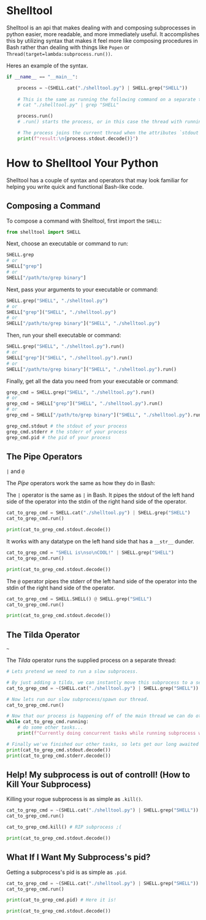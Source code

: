 # Shelltool

Shelltool is an api that makes dealing with and composing subprocesses in python easier, more readable, and more immediately useful.  It accomplishes this by utilizing syntax that makes it feel more like composing procedures in Bash rather than dealing with things like `Popen` or `Thread(target=lambda:subprocess.run())`.

Heres an example of the syntax.  
```py
if __name__ == "__main__":

    process = ~(SHELL.cat("./shelltool.py") | SHELL.grep("SHELL"))
    
    # This is the same as running the following command on a separate thread:
    # cat "./shelltool.py" | grep "SHELL"

    process.run()
    # .run() starts the process, or in this case the thread with running the process

    # The process joins the current thread when the attributes `stdout` or `stderr` are accessed
    print(f"result:\n{process.stdout.decode()}")
```

# How to Shelltool Your Python

Shelltool has a couple of syntax and operators that may look familiar for helping you write quick and functional Bash-like code.

## Composing a Command

To compose a command with Shelltool, first import the `SHELL`:

```py
from shelltool import SHELL
```

Next, choose an executable or command to run:

```py
SHELL.grep
# or
SHELL["grep"]
# or
SHELL["/path/to/grep binary"]
```

Next, pass your arguments to your executable or command:

```py
SHELL.grep("SHELL", "./shelltool.py")
# or
SHELL["grep"]("SHELL", "./shelltool.py")
# or
SHELL["/path/to/grep binary"]("SHELL", "./shelltool.py")
```

Then, run your shell executable or command:

```py
SHELL.grep("SHELL", "./shelltool.py").run()
# or
SHELL["grep"]("SHELL", "./shelltool.py").run()
# or
SHELL["/path/to/grep binary"]("SHELL", "./shelltool.py").run()
```

Finally, get all the data you need from your executable or command:

```py
grep_cmd = SHELL.grep("SHELL", "./shelltool.py").run()
# or
grep_cmd = SHELL["grep"]("SHELL", "./shelltool.py").run()
# or
grep_cmd = SHELL["/path/to/grep binary"]("SHELL", "./shelltool.py").run()

grep_cmd.stdout # the stdout of your process
grep_cmd.stderr # the stderr of your process
grep_cmd.pid # the pid of your process
```

## The Pipe Operators

`|` and `@`

The *Pipe* operators work the same as how they do in Bash:

The `|` operator is the same as `|` in Bash.  It pipes the stdout of the left hand side of the operator into the stdin of the right hand side of the operator.

```py
cat_to_grep_cmd = SHELL.cat("./shelltool.py") | SHELL.grep("SHELL")
cat_to_grep_cmd.run()

print(cat_to_grep_cmd.stdout.decode())
```

It works with any datatype on the left hand side that has a `__str__` dunder.

```py
cat_to_grep_cmd = "SHELL is\nso\nCOOL!" | SHELL.grep("SHELL")
cat_to_grep_cmd.run()

print(cat_to_grep_cmd.stdout.decode())
```

The `@` operator pipes the stderr of the left hand side of the operator into the stdin of the right hand side of the operator.

```py
cat_to_grep_cmd = SHELL.SHELL() @ SHELL.grep("SHELL")
cat_to_grep_cmd.run()

print(cat_to_grep_cmd.stdout.decode())
```

## The Tilda Operator

`~`

The *Tilda* operator runs the supplied process on a separate thread:

```py
# Lets pretend we need to run a slow subprocess.

# By just adding a tilda, we can instantly move this subprocess to a separate concurrent thread.
cat_to_grep_cmd = ~(SHELL.cat("./shelltool.py") | SHELL.grep("SHELL"))

# Now lets run our slow subprocess/spawn our thread.
cat_to_grep_cmd.run()

# Now that our process is happening off of the main thread we can do other computations while we wait for it to finish
while cat_to_grep_cmd.running:
    # do some other tasks...
    print(f"Currently doing concurrent tasks while running subprocess with pid: {cat_to_grep_cmd.pid}")

# Finally we've finished our other tasks, so lets get our long awaited stdout and stderr data from our subprocess.  Accessing either stdout or stderr on our process will join our thread back to its spawning thread, or in this case the main thread.
print(cat_to_grep_cmd.stdout.decode())
print(cat_to_grep_cmd.stderr.decode())
```

## Help! My subprocess is out of controll! (How to Kill Your Subprocess) 

Killing your rogue subprocess is as simple as `.kill()`.

```py
cat_to_grep_cmd = ~(SHELL.cat("./shelltool.py") | SHELL.grep("SHELL"))
cat_to_grep_cmd.run()

cat_to_grep_cmd.kill() # RIP subprocess ;(

print(cat_to_grep_cmd.stdout.decode())
```

## What If I Want My Subprocess's pid?

Getting a subprocess's pid is as simple as `.pid`.

```py
cat_to_grep_cmd = ~(SHELL.cat("./shelltool.py") | SHELL.grep("SHELL"))
cat_to_grep_cmd.run()

print(cat_to_grep_cmd.pid) # Here it is!

print(cat_to_grep_cmd.stdout.decode())
```